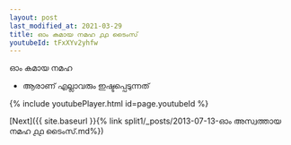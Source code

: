 ```yaml
---
layout: post
last_modified_at: 2021-03-29
title: ഓം കമായ നമഹ ൧൧ ടൈംസ്
youtubeId: tFxXYv2yhfw
---
```

 
 
 ഓം കമായ നമഹ 
 
 -  ആരാണ് എല്ലാവരും ഇഷ്ടപ്പെടുന്നത് 
 
  
 
  
 
 
 
 
 
 


{% include youtubePlayer.html id=page.youtubeId %}
 
[Next]({{ site.baseurl }}{% link  split1/_posts/2013-07-13-ഓം അസ്വത്തായ നമഹ ൧൧ ടൈംസ്.md%})
 
